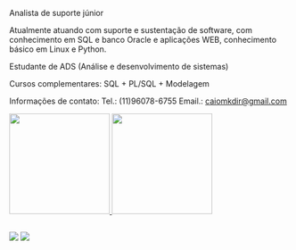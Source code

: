Analista de suporte júnior

Atualmente atuando com suporte e sustentação de software, com conhecimento em SQL e banco Oracle e aplicações WEB, conhecimento básico em Linux e Python.

Estudante de ADS (Análise e desenvolvimento de sistemas)

Cursos complementares: SQL + PL/SQL + Modelagem

Informações de contato:
Tel.: (11)96078-6755
Email.: caiomkdir@gmail.com

<div>
  <a href="https://github.com/caioware">
  <img height="180em" src="https://github-readme-stats.vercel.app/api?username=caioware&show_icons=true&theme=dark&include_all_commits=true&count_private=true"/>
  <img height="180em" src="https://github-readme-stats.vercel.app/api/top-langs/?username=caioware&layout=compact&langs_count=16&theme=dark"/>
</div>      

  ##
  <a href="https://www.linkedin.com/in/caioware/" target="_blank"><img src="https://img.shields.io/badge/-LinkedIn-%230077B5?style=for-the-badge&logo=linkedin&logoColor=white" target="_blank"></a> 
    <a href = "mailto:caio.ware@gmail.com"><img src="https://img.shields.io/badge/-Gmail-%23333?style=for-the-badge&logo=gmail&logoColor=white" target="_blank"></a>
